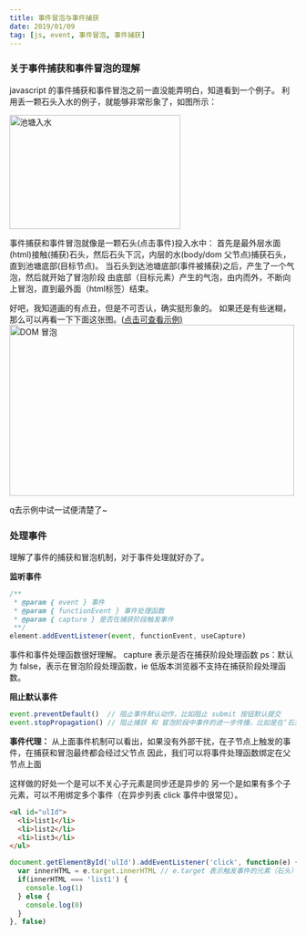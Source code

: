 ```yaml
---
title: 事件冒泡与事件捕获
date: 2019/01/09
tag: [js, event, 事件冒泡, 事件捕获]
---
```


### 关于事件捕获和事件冒泡的理解
javascript 的事件捕获和事件冒泡之前一直没能弄明白，知道看到一个例子。
利用丢一颗石头入水的例子，就能够非常形象了，如图所示：

<img src="http://zhoushirong.github.io/img/event.png" alt="池塘入水" width="300" height="200">

事件捕获和事件冒泡就像是一颗石头(点击事件)投入水中：
首先是最外层水面(html)接触(捕获)石头，然后石头下沉，内层的水(body/dom 父节点)捕获石头，直到池塘底部(目标节点)。
当石头到达池塘底部(事件被捕获)之后，产生了一个气泡，然后就开始了冒泡阶段
由底部（目标元素）产生的气泡，由内而外，不断向上冒泡，直到最外面（html标签）结束。


好吧，我知道画的有点丑，但是不可否认，确实挺形象的。
如果还是有些迷糊，那么可以再看一下下面这张图。(<a href="https://www.epoos.com/demo/event/index.html" target="_blank">点击可查看示例)</a>
<a href="https://www.epoos.com/demo/event/index.html" target="_blank">
  <img src="http://zhoushirong.github.io/img/event2.png" alt="DOM 冒泡" width="500" height="300">
</a>

q去示例中试一试便清楚了~

### 处理事件
理解了事件的捕获和冒泡机制，对于事件处理就好办了。

**监听事件**
```javascript
/**
 * @param { event } 事件
 * @param { functionEvent } 事件处理函数
 * @param { capture } 是否在捕获阶段触发事件
 **/
element.addEventListener(event, functionEvent, useCapture)
```
事件和事件处理函数很好理解。
capture 表示是否在捕获阶段处理函数
ps：默认为 false，表示在冒泡阶段处理函数，ie 低版本浏览器不支持在捕获阶段处理函数。

**阻止默认事件**
```javascript
event.preventDefault()  // 阻止事件默认动作，比如阻止 submit 按钮默认提交
event.stopPropagation() // 阻止捕获 和 冒泡阶段中事件的进一步传播，比如是在‘石头’下沉或者‘气泡’冒泡的过程中使之突然消失
```

**事件代理：**
从上面事件机制可以看出，如果没有外部干扰，在子节点上触发的事件，在捕获和冒泡最终都会经过父节点
因此，我们可以将事件处理函数绑定在父节点上面

这样做的好处一个是可以不关心子元素是同步还是异步的
另一个是如果有多个子元素，可以不用绑定多个事件（在异步列表 click 事件中很常见）。
```html
<ul id="ulId">
  <li>list1</li>
  <li>list2</li>
  <li>list3</li>
</ul>
```
```javascript
document.getElementById('ulId').addEventListener('click', function(e) {
  var innerHTML = e.target.innerHTML // e.target 表示触发事件的元素（石头）
  if(innerHTML === 'list1') {
    console.log(1)
  } else {
    console.log(0)
  }
}, false)
```

